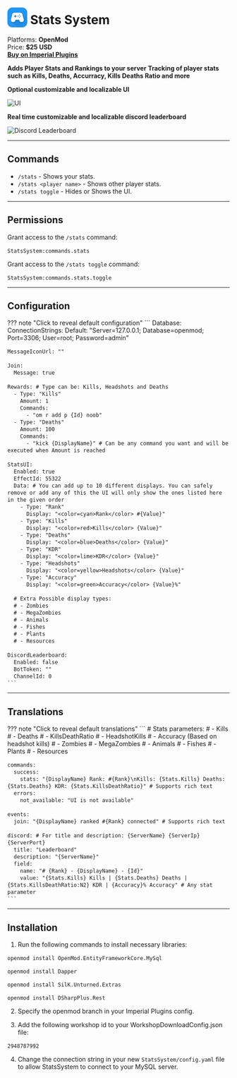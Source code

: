 # <img src="/assets/images/plugins/stats-system/logo.png" width="45" style="vertical-align: bottom;"/> Stats System

Platforms: **OpenMod**  
Price: **$25 USD**  
**[Buy on Imperial Plugins](https://imperialplugins.com/Unturned/Products/Stats-System)**

**Adds Player Stats and Rankings to your server**
**Tracking of player stats such as Kills, Deaths, Accurracy, Kills Deaths Ratio and more**

**Optional customizable and localizable UI**

![UI](https://i.imgur.com/7vNgT60.png)

**Real time customizable and localizable discord leaderboard**

![Discord Leaderboard](https://i.imgur.com/bZ7EyFT.png)

***

## Commands

- `/stats` - Shows your stats.
- `/stats <player name>` - Shows other player stats.
- `/stats toggle` - Hides or Shows the UI.

***

## Permissions

Grant access to the `/stats` command:
```
StatsSystem:commands.stats
```

Grant access to the `/stats toggle` command:
```
StatsSystem:commands.stats.toggle
```

***

## Configuration
??? note "Click to reveal default configuration"
    ```
    Database:
      ConnectionStrings:
        Default: "Server=127.0.0.1; Database=openmod; Port=3306; User=root; Password=admin"

    MessageIconUrl: ""

    Join:
      Message: true

    Rewards: # Type can be: Kills, Headshots and Deaths
      - Type: "Kills"
        Amount: 1
        Commands:
          - "om r add p {Id} noob"
      - Type: "Deaths"
        Amount: 100
        Commands:
          - "kick {DisplayName}" # Can be any command you want and will be executed when Amount is reached

    StatsUI:
      Enabled: true
      EffectId: 55322
      Data: # You can add up to 10 different displays. You can safely remove or add any of this the UI will only show the ones listed here in the given order
        - Type: "Rank"
          Display: "<color=cyan>Rank</color> #{Value}"
        - Type: "Kills"
          Display: "<color=red>Kills</color> {Value}"
        - Type: "Deaths"
          Display: "<color=blue>Deaths</color> {Value}"
        - Type: "KDR"
          Display: "<color=lime>KDR</color> {Value}"
        - Type: "Headshots"
          Display: "<color=yellow>Headshots</color> {Value}"
        - Type: "Accuracy"
          Display: "<color=green>Accuracy</color> {Value}%"

      # Extra Possible display types:
      # - Zombies
      # - MegaZombies
      # - Animals
      # - Fishes
      # - Plants 
      # - Resources

    DiscordLeaderboard:
      Enabled: false
      BotToken: ""
      ChannelId: 0
    ```
***

## Translations
??? note "Click to reveal default translations"
    ```
    # Stats parameters:
    # - Kills
    # - Deaths
    # - KillsDeathRatio 
    # - HeadshotKills
    # - Accuracy (Based on headshot kills)
    # - Zombies
    # - MegaZombies
    # - Animals
    # - Fishes
    # - Plants
    # - Resources

    commands:
      success: 
        stats: "{DisplayName} Rank: #{Rank}\nKills: {Stats.Kills} Deaths: {Stats.Deaths} KDR: {Stats.KillsDeathRatio}" # Supports rich text
      errors:
        not_available: "UI is not available"

    events:
      join: "{DisplayName} ranked #{Rank} connected" # Supports rich text

    discord: # For title and description: {ServerName} {ServerIp} {ServerPort}
      title: "Leaderboard" 
      description: "{ServerName}"
      field: 
        name: "# {Rank} - {DisplayName} - {Id}"
        value: "{Stats.Kills} Kills | {Stats.Deaths} Deaths | {Stats.KillsDeathRatio:N2} KDR | {Accuracy}% Accuracy" # Any stat parameter
    ```
***

## Installation

1. Run the following commands to install necessary libraries:
  ```
  openmod install OpenMod.EntityFrameworkCore.MySql
  ```
  ```
  openmod install Dapper
  ```
  ```
  openmod install SilK.Unturned.Extras
  ```
  ```
  openmod install DSharpPlus.Rest
  ```

2. Specify the openmod branch in your Imperial Plugins config.

3. Add the following workshop id to your WorkshopDownloadConfig.json file:
  ```
  2948787992
  ```

4. Change the connection string in your new `StatsSystem/config.yaml` file to allow StatsSystem to connect to your MySQL server.